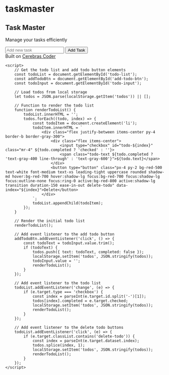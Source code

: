 # taskmaster
<!DOCTYPE html>
<html lang="en">
<head>
    <meta charset="UTF-8">
    <meta name="viewport" content="width=device-width, initial-scale=1.0">
    <title>Task Master</title>
    <link href="https://cdn.jsdelivr.net/npm/tailwindcss@2.2.19/dist/tailwind.min.css" rel="stylesheet">
</head>
<body class="bg-gray-100">
    <div class="max-w-md mx-auto mt-12 p-6 rounded-lg shadow-md bg-white">
        <div class="flex justify-between items-center mb-6">
            <h2 class="text-2xl font-bold">Task Master</h2>
            <span class="text-gray-600">Manage your tasks efficiently</span>
        </div>
        <ul class="todo-list" id="todo-list"></ul>
        <div class="add-todo mt-6 flex justify-between items-center">
            <input type="text" id="todo-input" placeholder="Add new task" class="w-full py-2 pl-10 text-sm text-gray-800 border border-gray-400 rounded-lg focus:outline-none focus:ring-2 focus:ring-gray-600 bg-gray-50">
            <button type="button" id="add-todo-btn" class="ml-4 px-4 py-2 bg-green-500 text-white font-medium text-xs leading-tight uppercase rounded shadow-md hover:bg-green-700 hover:shadow-lg focus:bg-green-700 focus:shadow-lg focus:outline-none focus:ring-0 active:bg-green-800 active:shadow-lg transition duration-150 ease-in-out">Add Task</button>
        </div>
        <div class="mt-6 text-center text-gray-600">
            Built on <a href="https://cerebrascoder.com" target="_blank" class="text-gray-900 underline">Cerebras Coder</a>
        </div>
    </div>

    <script>
        // Get the todo list and add todo button elements
        const todoList = document.getElementById('todo-list');
        const addTodoBtn = document.getElementById('add-todo-btn');
        const todoInput = document.getElementById('todo-input');

        // Load todos from local storage
        let todos = JSON.parse(localStorage.getItem('todos')) || [];

        // Function to render the todo list
        function renderTodoList() {
            todoList.innerHTML = '';
            todos.forEach((todo, index) => {
                const todoItem = document.createElement('li');
                todoItem.innerHTML = `
                    <div class="flex justify-between items-center py-4 border-b border-gray-300">
                        <div class="flex items-center">
                            <input type="checkbox" id="todo-${index}" class="mr-4" ${todo.completed ? 'checked' : ''}>
                            <span class="todo-text ${todo.completed ? 'text-gray-400 line-through' : 'text-gray-600'}">${todo.text}</span>
                        </div>
                        <button type="button" class="px-4 py-2 bg-red-500 text-white font-medium text-xs leading-tight uppercase rounded shadow-md hover:bg-red-700 hover:shadow-lg focus:bg-red-700 focus:shadow-lg focus:outline-none focus:ring-0 active:bg-red-800 active:shadow-lg transition duration-150 ease-in-out delete-todo" data-index="${index}">Delete</button>
                    </div>
                `;
                todoList.appendChild(todoItem);
            });
        }

        // Render the initial todo list
        renderTodoList();

        // Add event listener to the add todo button
        addTodoBtn.addEventListener('click', () => {
            const todoText = todoInput.value.trim();
            if (todoText) {
                todos.push({ text: todoText, completed: false });
                localStorage.setItem('todos', JSON.stringify(todos));
                todoInput.value = '';
                renderTodoList();
            }
        });

        // Add event listener to the todo list
        todoList.addEventListener('change', (e) => {
            if (e.target.type === 'checkbox') {
                const index = parseInt(e.target.id.split('-')[1]);
                todos[index].completed = e.target.checked;
                localStorage.setItem('todos', JSON.stringify(todos));
                renderTodoList();
            }
        });

        // Add event listener to the delete todo buttons
        todoList.addEventListener('click', (e) => {
            if (e.target.classList.contains('delete-todo')) {
                const index = parseInt(e.target.dataset.index);
                todos.splice(index, 1);
                localStorage.setItem('todos', JSON.stringify(todos));
                renderTodoList();
            }
        });
    </script>
</body>
</html>
